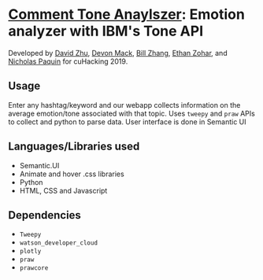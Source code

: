 # [Comment Tone Anaylszer](www.google.com): Emotion analyzer with IBM's Tone API

Developed by [David Zhu](https://github.com/davidhzhu), [Devon Mack](https://github.com/devonpmack), [Bill Zhang](https://github.com/billzzhang), [Ethan Zohar](https://github.com/ethanzohar), and [Nicholas Paquin](https://github.com/nicholaspaquin) for cuHacking 2019.

## Usage

Enter any hashtag/keyword and our webapp collects information on the average emotion/tone associated with that topic. Uses `tweepy` and `praw` APIs to collect and python to parse data. User interface is done in Semantic UI

## Languages/Libraries used

- Semantic.UI
- Animate and hover .css libraries
- Python
- HTML, CSS and Javascript

## Dependencies

- `Tweepy`
- `watson_developer_cloud`
- `plotly`
- `praw`
- `prawcore`

